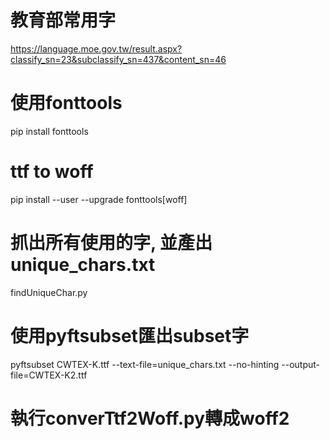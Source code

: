 
# 教育部常用字
https://language.moe.gov.tw/result.aspx?classify_sn=23&subclassify_sn=437&content_sn=46

# 使用fonttools
pip install fonttools

# ttf to woff
pip install --user --upgrade fonttools[woff]

# 抓出所有使用的字, 並產出unique_chars.txt
findUniqueChar.py

# 使用pyftsubset匯出subset字
pyftsubset CWTEX-K.ttf --text-file=unique_chars.txt --no-hinting --output-file=CWTEX-K2.ttf

# 執行converTtf2Woff.py轉成woff2